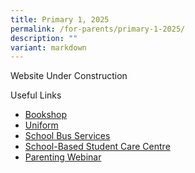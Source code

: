 ```yaml
---
title: Primary 1, 2025
permalink: /for-parents/primary-1-2025/
description: ""
variant: markdown
---
```

Website Under Construction



Useful Links

*   [Bookshop](https://www.sjijunior.moe.edu.sg/for-parents/bookshop/)
*   [Uniform](https://www.sjijunior.moe.edu.sg/for-parents/uniform/)
*   [School Bus Services](https://www.sjijunior.moe.edu.sg/for-parents/schbusservice/)
*   [School-Based Student Care Centre](https://www.sjijunior.moe.edu.sg/for-parents/schbasestudentcc/)
*   [Parenting Webinar](https://www.sjijunior.moe.edu.sg/for-parents/parentingwebinar/)